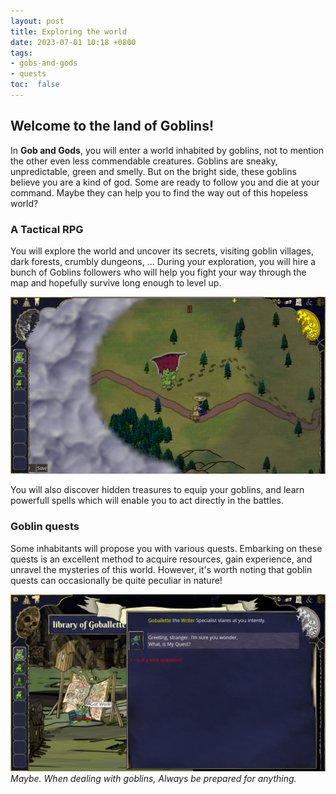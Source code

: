 ```yaml
---
layout: post
title: Exploring the world
date: 2023-07-01 10:18 +0800
tags: 
- gobs-and-gods
- quests
toc:  false
---
```

## Welcome to the land of Goblins!

In **Gob and Gods**, you will enter a world inhabited by goblins, not to mention the other even less commendable creatures.
Goblins are sneaky, unpredictable, green and smelly. But on the bright side, these goblins believe you are a kind of god. Some are ready to follow you and die at your command. Maybe they can help you to find the way out of this hopeless world?


### A Tactical RPG

You will explore the world and uncover its secrets, visiting goblin villages, dark forests, crumbly dungeons, ... 
During your exploration, you will hire a bunch of Goblins followers who will help you fight your way through the map and hopefully survive long enough to level up.

![image](\assets\images\world_screenshot.jpg)

You will also discover hidden treasures to equip your goblins, and learn powerfull spells which will enable you to act directly in the battles.


### Goblin quests

Some inhabitants will propose you with various quests. Embarking on these quests is an excellent method to acquire resources, gain experience, and unravel the mysteries of this world. However, it's worth noting that goblin quests can occasionally be quite peculiar in nature!

![image](\assets\images\screenshot_whatismyquest.jpg)
*Maybe. When dealing with goblins, Always be prepared for anything.*

